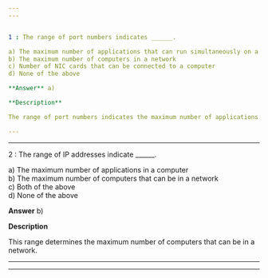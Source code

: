 ```yaml
---  
---  


1 : The range of port numbers indicates ______.  

a) The maximum number of applications that can run simultaneously on a computer  
b) The maximum number of computers in a network  
c) Number of NIC cards that can be connected to a computer  
d) None of the above  

**Answer** a)  

**Description**  

The range of port numbers indicates the maximum number of applications that can run simultaneously on a computer, which is 0 - 2^16 -1.  

---  
```

---  


2 : The range of IP addresses indicate ______.  

a) The maximum number of applications in a computer  
b) The maximum number of computers that can be in a network  
c) Both of the above  
d) None of the above  

**Answer** b)  

**Description**  

This range determines the maximum number of computers that can be in a network.  

---  
---  
